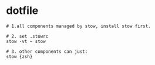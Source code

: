 # dotfile

```shell
# 1.all components managed by stow, install stow first.

# 2. set .stowrc
stow -vt ~ stow

# 3. other components can just:
stow {zsh}
```
